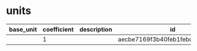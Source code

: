 # units
|base_unit|coefficient|description|id|is_error|name|
|--|--|--|--|--|--|
||1||aecbe7169f3b40feb1febc3f3f891190|True|грамм|